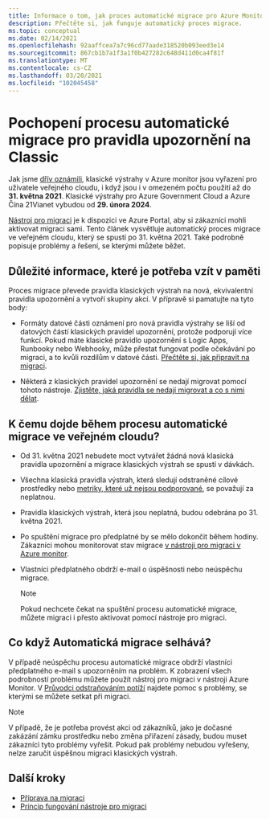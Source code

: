 ```yaml
---
title: Informace o tom, jak proces automatické migrace pro Azure Monitor klasické výstrahy funguje
description: Přečtěte si, jak funguje automatický proces migrace.
ms.topic: conceptual
ms.date: 02/14/2021
ms.openlocfilehash: 92aaffcea7a7c96cd77aade318520b093eed3e14
ms.sourcegitcommit: 867cb1b7a1f3a1f0b427282c648d411d0ca4f81f
ms.translationtype: MT
ms.contentlocale: cs-CZ
ms.lasthandoff: 03/20/2021
ms.locfileid: "102045458"
---
```

# <a name="understand-the-automatic-migration-process-for-your-classic-alert-rules"></a>Pochopení procesu automatické migrace pro pravidla upozornění na Classic

Jak jsme [dřív oznámili](monitoring-classic-retirement.md), klasické výstrahy v Azure monitor jsou vyřazení pro uživatele veřejného cloudu, i když jsou i v omezeném počtu použití až do **31. května 2021**. Klasické výstrahy pro Azure Government Cloud a Azure Čína 21Vianet vybudou od **29. února 2024**.

[Nástroj pro migraci](alerts-using-migration-tool.md) je k dispozici ve Azure Portal, aby si zákazníci mohli aktivovat migraci sami. Tento článek vysvětluje automatický proces migrace ve veřejném cloudu, který se spustí po 31. května 2021. Také podrobně popisuje problémy a řešení, se kterými můžete běžet.

## <a name="important-things-to-note"></a>Důležité informace, které je potřeba vzít v paměti

Proces migrace převede pravidla klasických výstrah na nová, ekvivalentní pravidla upozornění a vytvoří skupiny akcí. V přípravě si pamatujte na tyto body:

- Formáty datové části oznámení pro nová pravidla výstrahy se liší od datových částí klasických pravidel upozornění, protože podporují více funkcí. Pokud máte klasické pravidlo upozornění s Logic Apps, Runbooky nebo Webhooky, může přestat fungovat podle očekávání po migraci, a to kvůli rozdílům v datové části. [Přečtěte si, jak připravit na migraci](alerts-prepare-migration.md).

- Některá z klasických pravidel upozornění se nedají migrovat pomocí tohoto nástroje. [Zjistěte, jaká pravidla se nedají migrovat a co s nimi dělat](alerts-understand-migration.md#manually-migrating-classic-alerts-to-newer-alerts).

## <a name="what-will-happen-during-the-automatic-migration-process-in-public-cloud"></a>K čemu dojde během procesu automatické migrace ve veřejném cloudu?

- Od 31. května 2021 nebudete moct vytvářet žádná nová klasická pravidla upozornění a migrace klasických výstrah se spustí v dávkách.
- Všechna klasická pravidla výstrah, která sledují odstraněné cílové prostředky nebo [metriky, které už nejsou podporované,](alerts-understand-migration.md#classic-alert-rules-on-deprecated-metrics) se považují za neplatnou.
- Pravidla klasických výstrah, která jsou neplatná, budou odebrána po 31. května 2021.
- Po spuštění migrace pro předplatné by se mělo dokončit během hodiny. Zákazníci mohou monitorovat stav migrace [v nástroji pro migraci v Azure monitor](https://portal.azure.com/#blade/Microsoft_Azure_Monitoring/MigrationBladeViewModel).
- Vlastníci předplatného obdrží e-mail o úspěšnosti nebo neúspěchu migrace.

    > [!NOTE]
    > Pokud nechcete čekat na spuštění procesu automatické migrace, můžete migraci i přesto aktivovat pomocí nástroje pro migraci.

## <a name="what-if-the-automatic-migration-fails"></a>Co když Automatická migrace selhává?

V případě neúspěchu procesu automatické migrace obdrží vlastníci předplatného e-mail s upozorněním na problém. K zobrazení všech podrobností problému můžete použít nástroj pro migraci v nástroji Azure Monitor. V [Průvodci odstraňováním potíží](alerts-understand-migration.md#common-problems-and-remedies) najdete pomoc s problémy, se kterými se můžete setkat při migraci.

  > [!NOTE]
  > V případě, že je potřeba provést akci od zákazníků, jako je dočasné zakázání zámku prostředku nebo změna přiřazení zásady, budou muset zákazníci tyto problémy vyřešit. Pokud pak problémy nebudou vyřešeny, nelze zaručit úspěšnou migraci klasických výstrah.

## <a name="next-steps"></a>Další kroky

- [Příprava na migraci](alerts-prepare-migration.md)
- [Princip fungování nástroje pro migraci](alerts-understand-migration.md)